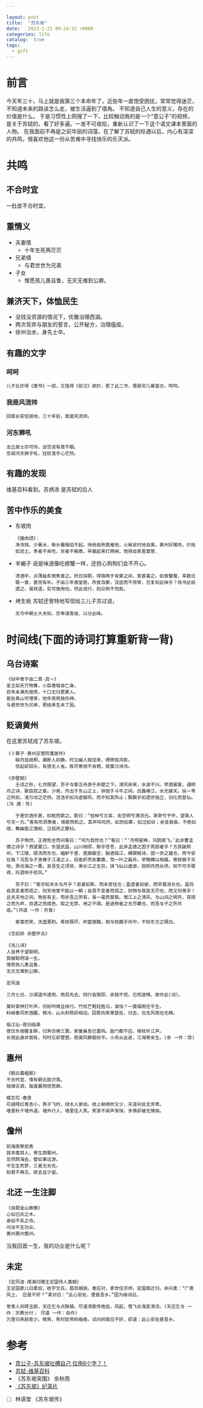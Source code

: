 ```yaml
---

layout: post
title:  "苏东坡"
date:   2023-1-21 09:24:32 +0800
categories: life
catalog:  true
tags:
  - gift
---
```



# 前言
今天年三十，马上就是我第三个本命年了。近些年一直饱受困扰，常常觉得迷茫，不知道未来的路该怎么走，被生活逼到了墙角。
不知道自己人生的意义，存在的价值是什么。
于是习惯性上网搜了一下，比较触动我的是一个“意公子”的视频，是关于苏轼的，看了好多遍。一发不可收拾，重新认识了一下这个语文课本里面的人物。
在我面前不再是之前华丽的词藻，在了解了苏轼的际遇以后，内心有深深的共鸣，很喜欢他这一份从苦难中寻找快乐的乐天派。
# 共鸣
## 不合时宜
  一肚皮不合时宜。
  
## 重情义
* 夫妻情
  * 十年生死两茫茫
* 兄弟情
  * 与君世世为兄弟
* 子女
  * 惟愿孩儿愚且鲁，无灾无难到公卿。
## 兼济天下，体恤民生
* 没钱没资源的情况下，优雅治理西湖。
* 两次背弃与朋友的誓言，公开秘方，治理瘟疫。
* 徐州治水，身先士卒。

## 有趣的文字 
### 呵呵
~~~
儿子比抄得《唐书》一部，又借得《前汉》欲抄，若了此二书，便是穷儿暴富也，呵呵。
~~~
### 我是风流帅
~~~
回首长安佳丽地，三十年前，我是风流帅。
~~~
### 河东狮吼
~~~
龙丘居士亦可怜，谈空说有夜不眠。
忽闻河东狮子吼，拄杖落手心茫然。
~~~

## 有趣的发现
维基百科看到，苏炳添 是苏轼的后人


## 苦中作乐的美食
* 东坡肉
    ~~~
    《猪肉颂》：
    净洗铛，少著水，柴头罨烟焰不起。待他自熟莫催他，火候足时他自美。黄州好猪肉，价贱如泥土。贵者不肯吃，贫者不解煮。早晨起来打两碗，饱得自家君莫管.
    ~~~
* 羊蝎子
  说是味道像吃螃蟹一样，还担心狗狗们会不开心。
  ~~~
  渍酒中，点薄盐炙微焦食之。终日抉剔，得铢两于肯綮之间，意甚喜之。如食蟹螯，率数日辄一食，甚觉有补。子由三年食堂庖，所食刍豢，没齿而不得骨，岂复知此味乎？戏书此纸遗之，虽戏语，实可施用也。然此说行，则众狗不悦矣。
  ~~~
* 烤生蚝
  苏轼还曾特地写信给三儿子苏过说，
  ~~~
  无令中朝士大夫知，恐争谋南徙，以分此味。
  ~~~


# 时间线(下面的诗词打算重新背一背)

## 乌台诗案
~~~
《狱中寄子由二首·其一》
圣主如天万物春，小臣愚暗自亡身。
百年未满先偿债，十口无归更累人。
是处青山可埋骨，他年夜雨独伤神。
与君世世为兄弟，更结来生未了因。
~~~
## 贬谪黄州
在这里苏轼成了苏东坡。

~~~
《卜算子·黄州定慧院寓居作》
　　缺月挂疏桐，漏断人初静。时见幽人独往来，缥缈孤鸿影。
　　惊起却回头，有恨无人省。拣尽寒枝不肯栖，寂寞沙洲冷。
~~~

~~~
《赤壁赋》
　　壬戌之秋，七月既望，苏子与客泛舟游于赤壁之下。清风徐来，水波不兴。举酒属客，诵明月之诗，歌窈窕之章。少焉，月出于东山之上，徘徊于斗牛之间。白露横江，水光接天。纵一苇之所如，凌万顷之茫然。浩浩乎如冯虚御风，而不知其所止；飘飘乎如遗世独立，羽化而登仙。(冯 通：凭)

　　于是饮酒乐甚，扣舷而歌之。歌曰：“桂棹兮兰桨，击空明兮溯流光。渺渺兮予怀，望美人兮天一方。”客有吹洞箫者，倚歌而和之。其声呜呜然，如怨如慕，如泣如诉；余音袅袅，不绝如缕。舞幽壑之潜蛟，泣孤舟之嫠妇。

　　苏子愀然，正襟危坐而问客曰：“何为其然也？”客曰：“‘月明星稀，乌鹊南飞。’此非曹孟德之诗乎？西望夏口，东望武昌，山川相缪，郁乎苍苍，此非孟德之困于周郎者乎？方其破荆州，下江陵，顺流而东也，舳舻千里，旌旗蔽空，酾酒临江，横槊赋诗，固一世之雄也，而今安在哉？况吾与子渔樵于江渚之上，侣鱼虾而友麋鹿，驾一叶之扁舟，举匏樽以相属。寄蜉蝣于天地，渺沧海之一粟。哀吾生之须臾，羡长江之无穷。挟飞仙以遨游，抱明月而长终。知不可乎骤得，托遗响于悲风。”

　　苏子曰：“客亦知夫水与月乎？逝者如斯，而未尝往也；盈虚者如彼，而卒莫消长也。盖将自其变者而观之，则天地曾不能以一瞬；自其不变者而观之，则物与我皆无尽也，而又何羡乎！且夫天地之间，物各有主，苟非吾之所有，虽一毫而莫取。惟江上之清风，与山间之明月，耳得之而为声，目遇之而成色，取之无禁，用之不竭。是造物者之无尽藏也，而吾与子之所共适。”(共适 一作：共食)

　　客喜而笑，洗盏更酌。肴核既尽，杯盘狼籍。相与枕藉乎舟中，不知东方之既白。
~~~

~~~
《念奴娇 赤壁怀古》
~~~

~~~
《洗儿诗》
人皆养子望聪明，
我被聪明误一生。
惟愿孩儿愚且鲁，
无灾无难到公卿。
~~~

~~~
定风波

三月七日，沙湖道中遇雨，雨具先去，同行皆狼狈，余独不觉。已而遂晴，故作此(词)。

莫听穿林打叶声，何妨吟啸且徐行。竹杖芒鞋轻胜马，谁怕？一蓑烟雨任平生。
料峭春风吹酒醒，微冷，山头斜照却相迎。回首向来萧瑟处，归去，也无风雨也无晴。
~~~

~~~
临江仙·夜归临皋
夜饮东坡醒复醉，归来仿佛三更。家童鼻息已雷鸣。敲门都不应，倚杖听江声。
长恨此身非我有，何时忘却营营。夜阑风静縠纹平。小舟从此逝，江海寄余生。(余 一作：馀)
~~~


## 惠州
~~~
《朝云墓楹联》
不合时宜，惟有朝云能识我。
独弹古调，每逢暮雨倍思卿。
~~~

~~~
蝶恋花·春景
花褪残红青杏小，燕子飞时，绿水人家绕。枝上柳绵吹又少，天涯何处无芳草。
墙里秋千墙外道，墙外行人，墙里佳人笑。笑渐不闻声渐悄，多情却被无情恼。
~~~
## 儋州
~~~
别海南黎民表
我本儋耳人，寄生西蜀州。
忽然跨海去，譬如事远游。
平生生死梦，三者无劣优。
知君不再见，欲去且少留。
~~~
## 北还 一生注脚
~~~
《自题金山画像》
心似已灰之木，
身如不系之舟。
问汝平生功业，
黄州惠州儋州。
~~~
当我回首一生，我的功业是什么呢？

## 未定
~~~
《定风波·南海归赠王定国侍人寓娘》
王定国歌儿曰柔奴，姓宇文氏，眉目娟丽，善应对，家世住京师。定国南迁归，余问柔：“广南风土， 应是不好？”柔对曰：“此心安处，便是吾乡。”因为缀词云。

常羡人间琢玉郎，天应乞与点酥娘。尽道清歌传皓齿，风起，雪飞炎海变清凉。(天应乞与 一作：天教分付； 尽道 一作：自作)
万里归来颜愈少。微笑，笑时犹带岭梅香。试问岭南应不好，却道：此心安处是吾乡。
~~~

# 参考
* [意公子-苏东坡吐槽自己 仅用6个字？！
](!https://www.bilibili.com/video/BV1rN4y1c7ox/?spm_id_from=333.999.0.0&vd_source=fff14ac913ea9cdee56699d64abfd3ee)
* [苏轼-维基百科](!https://zh.wikipedia.org/wiki/%E8%8B%8F%E8%BD%BC) 
* 《苏东坡突围》 余秋雨
* [《苏东坡》纪录片](!https://www.bilibili.com/video/BV1a3411X7g5?p=1&vd_source=fff14ac913ea9cdee56699d64abfd3ee)
 - [ ]  林语堂 《苏东坡传》

